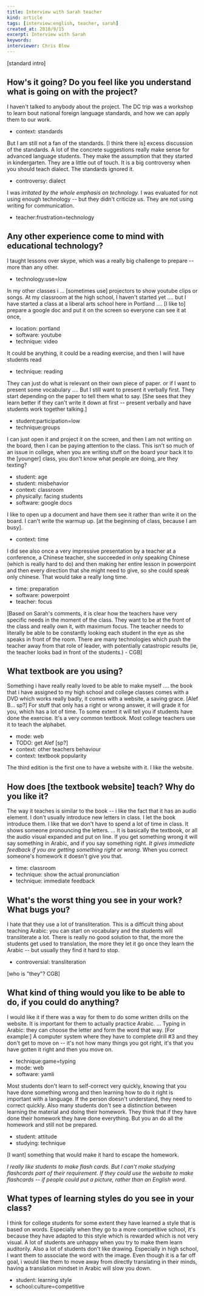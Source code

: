 ```yaml
---
title: Interview with Sarah teacher
kind: article
tags: [interview:english, teacher, sarah]
created_at: 2010/9/15
excerpt: Interview with Sarah
keywords:
interviewer: Chris Blow
---
```


[standard intro]

## How's it going? Do you feel like you understand what is going on with the project?

I haven't talked to anybody about the project. The DC trip was a workshop to learn bout national foreign language standards, and how we can apply them to our work. 

- context: standards

But I am still not a fan of the standards. [I think there is] excess discussion of the standards. A lot of the concrete suggestions really make sense for advanced language students. They make the assumption that they started in kindergarten. They are a little out of touch. It is a big controversy when you should teach dialect. The standards ignored it. 

- controversy: dialect

I was *irritated by the whole emphasis on technology.* I was evaluated for not using enough technology -- but they didn't criticize us. They are not using writing for communication. 

- teacher:frustration=technology

## Any other experience come to mind with educational technology?

I taught lessons over skype, which was a really big challenge to prepare -- more than any other. 

- technology:use=low

In my other classes i ... [sometimes use] projectors to show youtube clips or songs.  At my classroom at the high school, I haven't started yet .... but I have started a class at a liberal arts school here in Portland .... [I like to] prepare a google doc and put it on the screen so everyone can see it at once, 

- location: portland
- software: youtube
- technique: video

It could be anything, it could be a reading exercise, and then I will have students read 

- technique: reading

They can just do what is relevant on their own piece of paper. or if I want to present some vocabulary .... But I still want to present it verbally first. They start depending on the paper to tell them what to say. [She sees that they learn better if they can't write it down at first -- present verbally and have students work together talking.]

- student:participation=low
- technique:groups

I can just open it and project it on the screen, and then I am not writing on the board, then I can be paying attention to the class. 
This isn't so much of an issue in college, when you are writing stuff on the board your back it to the [younger] class, you don't know what people are doing, are they texting?

- student: age
- student: misbehavior
- context: classroom
- physically: facing students
- software: google docs

I like to open up a document and have them see it rather than write it on the board. I can't write the warmup up. [at the beginning of class, because I am busy].

- context: time

I did see also once a very impressive presentation by a teacher at a conference, a Chinese teacher, she succeeded in only speaking Chinese (which is really hard to do) and then making her entire lesson in powerpoint and then every direction that she might need to give, so she could speak only chinese. That would take a really long time. 

- time: preparation
- software: powerpoint
- teacher: focus

[Based on Sarah's comments, it is clear how the teachers have very specific needs in the moment of the class. They want to be at the front of the class and really own it, with maximum focus. The teacher needs to literally be able to be constantly looking each student in the eye as she speaks in front of the room. There are many technologies which push the teacher away from that role of leader, with potentially catastropic results (ie, the teacher looks bad in front of the students.) - CGB]

## What textbook are you using?

Something i have really really loved to be able to make myself .... the book that i have assigned to my high school and college classes comes with a DVD which works really badly, it comes with a website, a saving grace. [Alef B... sp?] For stuff that only has a right or wrong answer, it will grade it for you, which has a lot of time. To some extent it will tell you if students have done the exercise. It's a very common textbook. Most college teachers use it to teach the alphabet. 

- mode: web
- TODO: get Alef [sp?]
- context: other teachers behaviour
- context: textbook popularity

The third edition is the first one to have a website with it. I like the website. 

## How does [the textbook website] teach? Why do you like it? 

The way it teaches is similar to the book -- i like the fact that it has an audio element. I don't usually introduce new letters in class. I let the book introduce them. I like that we don't have to spend a lot of time in class. It shows someone pronouncing the letters. ... It is basically the textbook, or all the audio visual expanded and put on line.  If you get something wrong it will say something in Arabic, and if you say something right. *It gives immediate feedback if you are getting something right or wrong.* When you correct someone's homework it doesn't give you that. 

- time: classroom
- technique: show the actual pronunciation
- technique: immediate feedback

## What's the worst thing you see in your work? What bugs you?

I hate that they use a lot of transliteration. This is a difficult thing about teaching Arabic: you can start on vocabulary and the students will transliterate a lot. There is really no good solution to that, the more the students get used to translation, the more they let it go once they learn the Arabic -- but usually they find it hard to stop.

- controversial: transliteration

[who is "they"? CGB]

## What kind of thing would you like to be able to do, if you could do anything?

I would like it if there was a way for them to do some written drills on the website. It is important for them to actually practice Arabic. ... Typing in Arabic: they can choose the letter and form the word that way. [For example:] A computer system where they have to complete drill #3 and they don't get to move on -- it's not how many things you got right, it's that you have gotten it right and then you move on. 

- technique:game=typing
- mode: web
- software: yamli

Most students don't learn to self-correct very quickly, knowing that you have done something wrong and then learning how to do it right is important with a language. If the person doesn't understand, they need to correct quickly. Also many students don't see a distinction between learning the material and doing their homework. They think that if they have done their homework they have done everything. But you an do all the homework and still not be prepared. 

- student: attitude
- studying: technique

[I want] something that would make it hard to escape the homework.

*I really like students to make flash cards. But I can't make studying flashcards part of their requirement. If they could use the website to make flashcards -- if people could put a picture, rather than an English word.*

## What types of learning styles do you see in your class?

I think for college students for some extent they have learned a style that is based on words. Especially when they go to a more competitive school, it's because they have adapted to this style which is rewarded which is not very visual. A lot of students are unhappy when you try to make them learn auditorily. Also a lot of students don't like drawing. Especially in high school, I want them to associate the word with the image. Even though it is a far off goal, i would like them to move away from directly translating in their minds, having a translation mindset in Arabic will slow you down. 

- student: learning style
- school:culture=competitive
